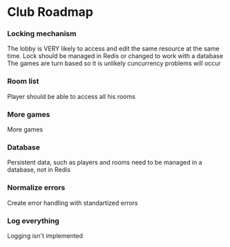 # Club Roadmap

### Locking mechanism
The lobby is VERY likely to access and edit the same resource at the same time.
Lock should be managed in Redis or changed to work with a database
The games are turn based so it is unlikely cuncurrency problems will occur

### Room list
Player should be able to access all his rooms

### More games
More games

### Database
Persistent data, such as players and rooms need to be managed in a database, not in Redis

### Normalize errors
Create error handling with standartized errors

### Log everything
Logging isn't implemented